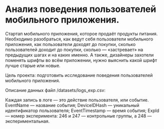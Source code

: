 # Анализ поведения пользователей мобильного приложения.
Стартап мобильного приложения, которое продаёт продукты питания.
Необходимо разобраться, как ведут себя пользователи мобильного приложения, как пользователи доходят до покупки, сколько пользователей доходит до покупки, сколько — «застревает» на предыдущих шагах и на каких именно.
А также, дизайнеры захотели поменять шрифты во всём приложении, нужно выяснить какой шрифт лучше старые или новые.

Цель проекта: подготовить исследование поведения пользователей мобильного приложения.

Описание данных
файл /datasets/logs_exp.csv:

Каждая запись в логе — это действие пользователя, или событие.
EventName — название события;
DeviceIDHash — уникальный идентификатор пользователя;
EventTimestamp — время события;
ExpId — номер эксперимента: 246 и 247 — контрольные группы, а 248 — экспериментальная.
